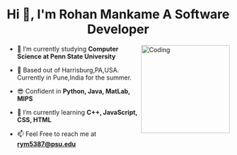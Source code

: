 <h1 align="center">Hi 👋, I'm Rohan Mankame A Software Developer</h1>
<img align="right" alt="Coding" width="200" src="https://media.tenor.com/I3RjM4xQO0kAAAAi/monitors-typing.gif">

- 🔭 I’m currently studying **Computer Science at Penn State University**

- 📍 Based out of Harrisburg,PA,USA. Currently in Pune,India for the summer.

- 😎 Confident in **Python, Java, MatLab, MIPS** 

- 🌱 I’m currently learning **C++, JavaScript, CSS, HTML**

- 📫 Feel Free to reach me at **rym5387@psu.edu**


<p align="left">

